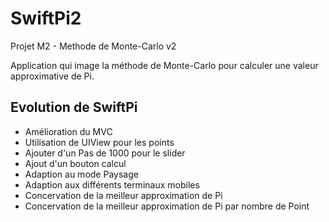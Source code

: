 # SwiftPi2
Projet M2 - Methode de Monte-Carlo v2

Application qui image la méthode de Monte-Carlo pour calculer une valeur approximative de Pi.
## Evolution de SwiftPi
- Amélioration du MVC
- Utilisation de UIView pour les points
- Ajouter d'un Pas de 1000 pour le slider
- Ajout d'un bouton calcul
- Adaption au mode Paysage
- Adaption aux différents terminaux mobiles
- Concervation de la meilleur approximation de Pi
- Concervation de la meilleur approximation de Pi par nombre de Point
